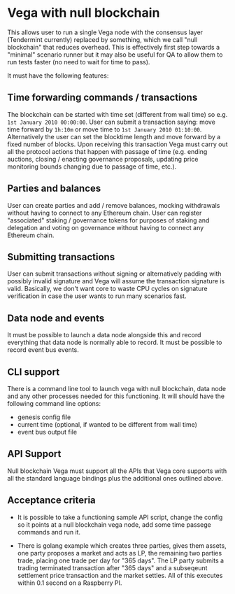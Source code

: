# Vega with null blockchain

This allows user to run a single Vega node with the consensus layer (Tendermint currently) replaced by something, which we call "null blockchain" that reduces overhead. 
This is effectively first step towards a "minimal" scenario runner but it may also be useful for QA to allow them to run tests faster (no need to wait for time to pass).

It must have the following features:

## Time forwarding commands / transactions

The blockchain can be started with time set (different from wall time) so e.g. `1st January 2010 00:00:00`. 
User can submit a transaction saying: move time forward by `1h:10m` or move time to `1st January 2010 01:10:00`. 
Alternatively the user can set the blocktime length and move forward by a fixed number of blocks. 
Upon receiving this transaction Vega must carry out all the protocol actions that happen with passage of time (e.g. ending auctions, closing / enacting governance proposals, updating price monitoring bounds changing due to passage of time, etc.). 

## Parties and balances

User can create parties and add / remove balances, mocking withdrawals without having to connect to any Ethereum chain. User can register "associated" staking / governance tokens for purposes of staking and delegation and voting on governance without having to connect any Ethereum chain. 

## Submitting transactions

User can submit transactions without signing or alternatively padding with possibly invalid signature and Vega will assume the transaction signature is valid. 
Basically, we don't want core to waste CPU cycles on signature verification in case the user wants to run many scenarios fast.

## Data node and events

It must be possible to launch a data node alongside this and record everything that data node is normally able to record. 
It must be possible to record event bus events.

## CLI support

There is a command line tool to launch vega with null blockchain, data node and any other processes needed for this functioning. 
It will should have the following command line options:

- genesis config file
- current time (optional, if wanted to be different from wall time)
- event bus output file

## API Support

Null blockchain Vega must support all the APIs that Vega core supports with all the standard language bindings plus the additional ones outlined above. 

## Acceptance criteria

- It is possible to take a functioning sample API script, change the config so it points at a null blockchain vega node, add some time passege commands and run it.

- There is golang example which creates three parties, gives them assets, one party proposes a market and acts as LP, the remaining two parties trade, placing one trade per day for "365 days".  The LP party submits a trading terminated transaction after "365 days" and a subseqeunt settlement price transaction and the market settles. All of this executes within 0.1 second on a Raspberry PI.
